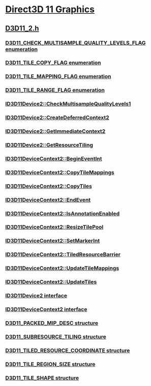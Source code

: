 # [Direct3D 11 Graphics](../_direct3d11/index.md)
## [D3D11_2.h](index.md)
### [D3D11_CHECK_MULTISAMPLE_QUALITY_LEVELS_FLAG enumeration](../d3d11_2/ne-d3d11_2-d3d11_check_multisample_quality_levels_flag.md)
### [D3D11_TILE_COPY_FLAG enumeration](../d3d11_2/ne-d3d11_2-d3d11_tile_copy_flag.md)
### [D3D11_TILE_MAPPING_FLAG enumeration](../d3d11_2/ne-d3d11_2-d3d11_tile_mapping_flag.md)
### [D3D11_TILE_RANGE_FLAG enumeration](../d3d11_2/ne-d3d11_2-d3d11_tile_range_flag.md)
### [ID3D11Device2::CheckMultisampleQualityLevels1](../d3d11_2/nf-d3d11_2-id3d11device2-checkmultisamplequalitylevels1.md)
### [ID3D11Device2::CreateDeferredContext2](../d3d11_2/nf-d3d11_2-id3d11device2-createdeferredcontext2.md)
### [ID3D11Device2::GetImmediateContext2](../d3d11_2/nf-d3d11_2-id3d11device2-getimmediatecontext2.md)
### [ID3D11Device2::GetResourceTiling](../d3d11_2/nf-d3d11_2-id3d11device2-getresourcetiling.md)
### [ID3D11DeviceContext2::BeginEventInt](../d3d11_2/nf-d3d11_2-id3d11devicecontext2-begineventint.md)
### [ID3D11DeviceContext2::CopyTileMappings](../d3d11_2/nf-d3d11_2-id3d11devicecontext2-copytilemappings.md)
### [ID3D11DeviceContext2::CopyTiles](../d3d11_2/nf-d3d11_2-id3d11devicecontext2-copytiles.md)
### [ID3D11DeviceContext2::EndEvent](../d3d11_2/nf-d3d11_2-id3d11devicecontext2-endevent.md)
### [ID3D11DeviceContext2::IsAnnotationEnabled](../d3d11_2/nf-d3d11_2-id3d11devicecontext2-isannotationenabled.md)
### [ID3D11DeviceContext2::ResizeTilePool](../d3d11_2/nf-d3d11_2-id3d11devicecontext2-resizetilepool.md)
### [ID3D11DeviceContext2::SetMarkerInt](../d3d11_2/nf-d3d11_2-id3d11devicecontext2-setmarkerint.md)
### [ID3D11DeviceContext2::TiledResourceBarrier](../d3d11_2/nf-d3d11_2-id3d11devicecontext2-tiledresourcebarrier.md)
### [ID3D11DeviceContext2::UpdateTileMappings](../d3d11_2/nf-d3d11_2-id3d11devicecontext2-updatetilemappings.md)
### [ID3D11DeviceContext2::UpdateTiles](../d3d11_2/nf-d3d11_2-id3d11devicecontext2-updatetiles.md)
### [ID3D11Device2 interface](../d3d11_2/nn-d3d11_2-id3d11device2.md)
### [ID3D11DeviceContext2 interface](../d3d11_2/nn-d3d11_2-id3d11devicecontext2.md)
### [D3D11_PACKED_MIP_DESC structure](../d3d11_2/ns-d3d11_2-d3d11_packed_mip_desc.md)
### [D3D11_SUBRESOURCE_TILING structure](../d3d11_2/ns-d3d11_2-d3d11_subresource_tiling.md)
### [D3D11_TILED_RESOURCE_COORDINATE structure](../d3d11_2/ns-d3d11_2-d3d11_tiled_resource_coordinate.md)
### [D3D11_TILE_REGION_SIZE structure](../d3d11_2/ns-d3d11_2-d3d11_tile_region_size.md)
### [D3D11_TILE_SHAPE structure](../d3d11_2/ns-d3d11_2-d3d11_tile_shape.md)
